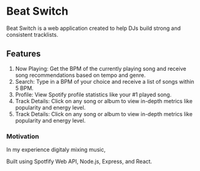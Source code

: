 # Beat Switch

Beat Switch is a web application created to help DJs build strong and consistent tracklists.

## Features
1. Now Playing: Get the BPM of the currently playing song and receive song recommendations based on tempo and genre.
2. Search: Type in a BPM of your choice and receive a list of songs within 5 BPM.
3. Profile: View Spotify profile statistics like your #1 played song.
4. Track Details: Click on any song or album to view in-depth metrics like popularity and energy level.
5. Track Details: Click on any song or album to view in-depth metrics like popularity and energy level.

### Motivation

In my experience digitaly mixing music, 



Built using Spotfify Web API, Node.js, Express, and React. 

 
